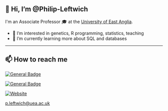 ## 👋 Hi, I’m @Philip-Leftwich

I'm an Associate Professor 🎓 at the [University of East Anglia](https://research-portal.uea.ac.uk/en/persons/philip-leftwich). 

- 👀 I’m interested in genetics, R programming, statistics, teaching
- 🌱 I’m currently learning more about SQL and databases

____________________
## 📫 How to reach me 

<a href="">[![General Badge](https://img.shields.io/twitter/follow/PhilipLeftwich?style=social)](https://twitter.com/philipleftwich)</a>

  
<a href="">[![General Badge](https://img.shields.io/badge/LinkedIn-0077B5?style=for-the-badge&logo=linkedin&logoColor=white.svg)](https://www.linkedin.com/in/philip-leftwich-117052155/)</a>

<a href="">[![Website](https://img.shields.io/website?down_color=lightgrey&down_message=offline&label=philipleftwich%20webpage&up_color=blue&up_message=online&url=https%3A%2F%2Fphilip-leftwich.github.io%2F)](https://philip-leftwich.github.io/)

p.leftwich@uea.ac.uk

